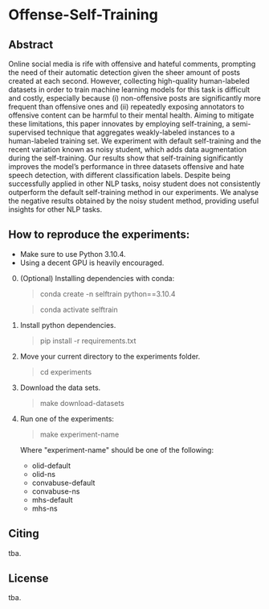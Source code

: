 # Offense-Self-Training 
## Abstract
Online social media is rife with offensive and hateful comments, prompting the need of their automatic detection given the sheer amount of posts created at each second. However, collecting high-quality human-labeled datasets in order to train machine learning models for this task is difficult and costly, especially because (i) non-offensive posts are significantly more frequent than offensive ones and (ii) repeatedly exposing annotators to offensive content can be harmful to their mental health. Aiming to mitigate these limitations, this paper innovates by employing self-training, a semi-supervised technique that aggregates weakly-labeled instances to a human-labeled training set. We experiment with default self-training and the recent variation known as noisy student, which adds data augmentation during the self-training. Our results show that self-training significantly improves the model’s performance in three datasets offensive and hate speech detection, with different classification labels. Despite being successfully applied in other NLP tasks, noisy student does not consistently outperform the default self-training method in our experiments. We analyse the negative results obtained by the noisy student method, providing useful insights for other NLP tasks.



## How to reproduce the experiments:
* Make sure to use Python 3.10.4. 
* Using a decent GPU is heavily encouraged.
0. (Optional) Installing dependencies with conda:
    >conda create -n selftrain python==3.10.4

    >conda activate selftrain
1. Install python dependencies.
    >pip install -r requirements.txt
2. Move your current directory to the experiments folder.
    >cd experiments
3. Download the data sets.
    >make download-datasets
4. Run one of the experiments:
    >make experiment-name

    Where "experiment-name" should be one of the following:
    * olid-default
    * olid-ns
    * convabuse-default
    * convabuse-ns
    * mhs-default
    * mhs-ns


## Citing
tba.

## License
tba.